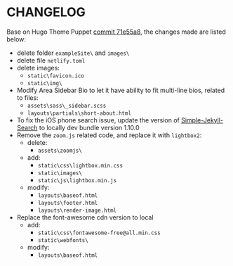 # CHANGELOG

Base on Hugo Theme Puppet [commit 71e55a8](https://github.com/roninro/hugo-theme-puppet/tree/71e55a893702ea6e1a15a71a3d0e2248673794f1), the changes made are listed below:
* delete folder `exampleSite\` and `images\`
* delete file `netlify.toml`
* delete images:
  * `static\favicon.ico`
  * `static\img\`
* Modify Area Sidebar Bio to let it have ability to fit multi-line bios, related to files:
  * `assets\sass\_sidebar.scss`
  * `layouts\partials\short-about.html`
* To fix the iOS phone search issue, update the version of [Simple-Jekyll-Search](https://www.npmjs.com/package/simple-jekyll-search) to locally dev bundle version 1.10.0
* Remove the `zoom.js` related code, and replace it with `lightbox2`:
  * delete:
    * `assets\zoomjs\` 
  * add:
    * `static\css\lightbox.min.css`
    * `static\images\`
    * `static\js\lightbox.min.js`
  * modify:
    * `layouts\baseof.html`
    * `layouts\footer.html`
    * `layouts\render-image.html`
* Replace the font-awesome cdn version to local
  * add:
    * `static\css\fontawesome-free@all.min.css`
    * `static\webfonts\`
  * modify:
    * `layouts\baseof.html`
